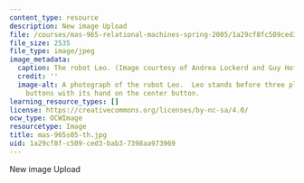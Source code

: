 ```yaml
---
content_type: resource
description: New image Upload
file: /courses/mas-965-relational-machines-spring-2005/1a29cf8fc509ced3bab37398aa973969_mas-965s05-th.jpg
file_size: 2535
file_type: image/jpeg
image_metadata:
  caption: The robot Leo. (Image courtesy of Andrea Lockerd and Guy Hoffman.)
  credit: ''
  image-alt: A photograph of the robot Leo.  Leo stands before three plunger style
    buttons with its hand on the center button.
learning_resource_types: []
license: https://creativecommons.org/licenses/by-nc-sa/4.0/
ocw_type: OCWImage
resourcetype: Image
title: mas-965s05-th.jpg
uid: 1a29cf8f-c509-ced3-bab3-7398aa973969
---
```

New image Upload